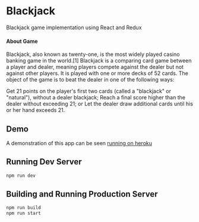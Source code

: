 # Blackjack
Blackjack game implementation using React and Redux

#### About Game
Blackjack, also known as twenty-one, is the most widely played casino banking game in the world.[1] Blackjack is a comparing card game between a player and dealer, meaning players compete against the dealer but not against other players. It is played with one or more decks of 52 cards. The object of the game is to beat the dealer in one of the following ways:

Get 21 points on the player's first two cards (called a "blackjack" or "natural"), without a dealer blackjack;
Reach a final score higher than the dealer without exceeding 21; or
Let the dealer draw additional cards until his or her hand exceeds 21.

## Demo

A demonstration of this app can be seen [running on heroku](https://harrybabu.herokuapp.com/)

## Running Dev Server

```bash
npm run dev
```

## Building and Running Production Server

```bash
npm run build
npm run start
```

